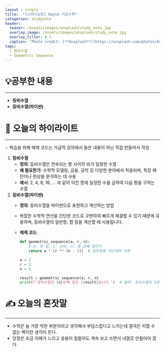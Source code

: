 ```yaml
---
layout : single
title:  "[스터디노트] Day14 기초수학"
categories: studynote
header:
  teaser: /assets/images/unsplash/study_note.jpg
  overlay_image: /assets/images/unsplash/study_note.jpg
  overlay_filter: 0.5
  caption: "Photo credit: [**Unsplash**](https://unsplash.com/photos/842ofHC6MaI)"
tags:
  - 등비수열
  - Geometric Sequence
---
```


# 💡공부한 내용

---

- **등비수열**
- **등비수열(파이썬)**

# 📝 오늘의 하이라이트

---

<aside>
💡 복습을 위해 예제 코드는 가급적 강의에서 들은 내용이 아닌 직접 만들어서 작성

</aside>

1. **등비수열**
    - **정의**: 등비수열은 연속되는 항 사이의 비가 일정한 수열
    - **왜 필요한가**: 수학적 모델링, 금융, 공학 등 다양한 분야에서 적용되며, 특정 패턴이나 현상을 분석하는 데 사용
    - **예시**: 2, 4, 8, 16, ... 과 같이 이전 항에 일정한 수를 곱하여 다음 항을 구하는 수열
2. **등비수열(파이썬)**
    - **정의**: 등비수열을 파이썬으로 표현하고 계산하는 방법
    - 복잡한 수학적 연산을 간단한 코드로 구현하여 빠르게 해결할 수 있기 때문에 유용하며, 등비수열의 일반항, 합 등을 계산할 때 사용됩니다.
    - **예제 코드**:
        
        ```python
        def geometric_sequence(a, r, n):
            # a: 첫 항, r: 공비, n: 몇 번째 항인지
            return a * (r ** (n - 1))  # 일반항을 계산하여 반환
        
        a = 2
        r = 2
        n = 5
        
        result = geometric_sequence(a, r, n)
        print(f"등비수열의 {n}번째 항은 {result}입니다.")  # 출력: 등비수열의 5번째 항은 16입니다
        ```
        

# ✍️ 오늘의 혼잣말

---

- 수학은 늘 가장 약한 부분이라고 생각해서 부담스럽다고 느끼는데 결국은 피할 수 없는 벽이란 생각이 든다.
- 당장은 조금 이해가 느리고 응용이 힘들어도 계속 보고 쓰면서 내껄로 만들어야 겠다.